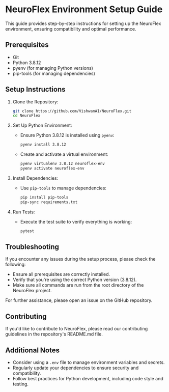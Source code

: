 # NeuroFlex Environment Setup Guide

This guide provides step-by-step instructions for setting up the NeuroFlex environment, ensuring compatibility and optimal performance.

## Prerequisites

- Git
- Python 3.8.12
- pyenv (for managing Python versions)
- pip-tools (for managing dependencies)

## Setup Instructions

1. Clone the Repository:
   ```bash
   git clone https://github.com/VishwamAI/NeuroFlex.git
   cd NeuroFlex
   ```

2. Set Up Python Environment:
   - Ensure Python 3.8.12 is installed using `pyenv`:
     ```bash
     pyenv install 3.8.12
     ```
   - Create and activate a virtual environment:
     ```bash
     pyenv virtualenv 3.8.12 neuroflex-env
     pyenv activate neuroflex-env
     ```

3. Install Dependencies:
   - Use `pip-tools` to manage dependencies:
     ```bash
     pip install pip-tools
     pip-sync requirements.txt
     ```

4. Run Tests:
   - Execute the test suite to verify everything is working:
     ```bash
     pytest
     ```

## Troubleshooting

If you encounter any issues during the setup process, please check the following:

- Ensure all prerequisites are correctly installed.
- Verify that you're using the correct Python version (3.8.12).
- Make sure all commands are run from the root directory of the NeuroFlex project.

For further assistance, please open an issue on the GitHub repository.

## Contributing

If you'd like to contribute to NeuroFlex, please read our contributing guidelines in the repository's README.md file.

## Additional Notes

- Consider using a `.env` file to manage environment variables and secrets.
- Regularly update your dependencies to ensure security and compatibility.
- Follow best practices for Python development, including code style and testing.
